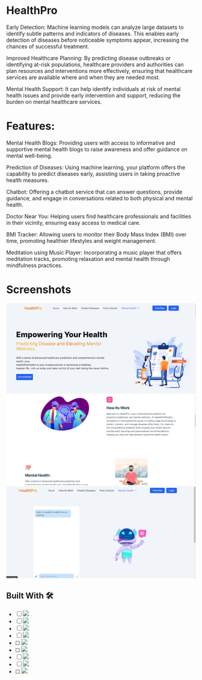 # HealthPro
Early Detection: Machine learning models can analyze large datasets to identify subtle patterns and indicators of diseases. This enables early detection of diseases before noticeable symptoms appear, increasing the chances of successful treatment.

Improved Healthcare Planning: By predicting disease outbreaks or identifying at-risk populations, healthcare providers and authorities can plan resources and interventions more effectively, ensuring that healthcare services are available where and when they are needed most.

Mental Health Support: It can help identify individuals at risk of mental health issues and provide early intervention and support, reducing the burden on mental healthcare services.
# Features:
Mental Health Blogs: Providing users with access to informative and supportive mental health blogs to raise awareness and offer guidance on mental well-being.

Prediction of Diseases: Using machine learning, your platform offers the capability to predict diseases early, assisting users in taking proactive health measures.

Chatbot: Offering a chatbot service that can answer questions, provide guidance, and engage in conversations related to both physical and mental health.

Doctor Near You: Helping users find healthcare professionals and facilities in their vicinity, ensuring easy access to medical care.

BMI Tracker: Allowing users to monitor their Body Mass Index (BMI) over time, promoting healthier lifestyles and weight management.

Meditation using Music Player: Incorporating a music player that offers meditation tracks, promoting relaxation and mental health through mindfulness practices.

# Screenshots
![ss2](./Screenshots/ss2.png)
![ss](./Screenshots/ss.png)
![ss3](./Screenshots/ss3.png)

## Built With :hammer_and_wrench:
- [ ] <img src="https://img.shields.io/badge/React-20232A?style=for-the-badge&logo=react&logoColor=61DAFB"> <!--React-->
- [ ] <img src="https://img.shields.io/badge/React_Router-CA4245?style=for-the-badge&logo=react-router&logoColor=white"> <!--React-Router-Dom-->
- [ ]  <img src="https://img.shields.io/badge/JavaScript-323330?style=for-the-badge&logo=javascript&logoColor=F7DF1E"> <!--JavaScript-->  
- [ ] <img src="https://img.shields.io/badge/npm-CB3837?style=for-the-badge&logo=npm&logoColor=white"><!--Npm-->
- [ ] <img src="https://img.shields.io/badge/TailwindCSS-1572B6?style=for-the-badge&logo=tailwindcss&logoColor=white">
- [ ]  <img src="https://img.shields.io/badge/Nodejs-black?style=for-the-badge&logo=node.js&logoColor=white"/>
- [ ]  <img src="https://static.lottiefiles.com/images/v3/lottiefiles-logo.svg" height="25" ><!--Lottie Animation-->
- [ ]  <img src="https://allvectorlogo.com/img/2017/07/openai-logo.png" height="40" ><!--OpenAi-->
- [ ]  <img src="https://img.shields.io/badge/MongoDB-green?style=for-the-badge&logo=mongodb&logoColor=white"/>
